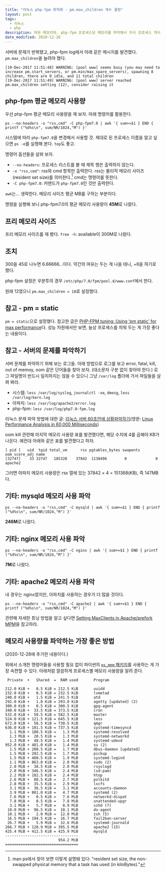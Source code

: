 ```yaml
---
title: "리눅스 php-fpm 최적화 - pm.max_children 개수 결정" 
layout: post
tags: 
  - 리눅스
  - php
description: 여유 메모리와, php-fpm 프로세스당 메모리를 파악해서 자식 프로세스 개수를 늘렸다. process manager는 static 방식으로 했다.
date_modified: 2020-12-28
---
```


서버에 문제가 반복됐고, php-fpm log에서 아래 같은 메시지를 발견했다. `pm.max_children`을 늘려야 했다.

~~~ log
[19-Dec-2017 11:51:48] WARNING: [pool www] seems busy (you may need to increase pm.start_servers, or pm.min/max_spare_servers), spawning 8 children, there are 0 idle, and 11 total children
[19-Dec-2017 11:51:49] WARNING: [pool www] server reached pm.max_children setting (12), consider raising it
~~~

## php-fpm 평균 메모리 사용량

우선 php-fpm 평균 메모리 사용량을 재 보자. 아래 명령어를 활용한다.

    ps --no-headers -o "rss,cmd" -C php-fpm7.0 | awk '{ sum+=$1 } END { printf ("%d%s\n", sum/NR/1024,"M") }'

시스템에 따라 `php-fpm7.0`을 변경해서 사용할 것. 제대로 된 프로세스 이름을 알고 싶으면 `ps -e`를 실행해 본다. `top`도 좋고.

명령어 옵션들을 살펴 보자. 

- `--no-headers`: 프로세스 리스트를 볼 때 제목 행은 출력하지 않는다.
- `-o "rss,cmd"`: rss와 cmd 항목만 출력한다. rss는 물리적 메모리 사이즈(resident set size)를 의미한다.[^rss] cmd는 명령어를 뜻한다.
- `-C php-fpm7.0`:  커맨드가 `php-fpm7.0`인 것만 출력한다.

[^rss]: man ps에서 찾아 보면 이렇게 설명돼 있다: "resident set size, the non-swapped physical memory that a task has used (in kiloBytes)."

`awk`는... 생략한다. 메모리 사이즈 평균 MB를 구하는 부분이다.

명령을 실행해 보니 php-fpm7.0의 평균 메모리 사용량이 **45M**로 나왔다. 


## 프리 메모리 사이즈

프리 메모리 사이즈를 재 봤다. `free -h`: available이 300M로 나왔다. 


## 조치

300을 45로 나누면 6.66666...이다. 약간의 여유는 두는 게 나을 테니, +6을 하기로 했다. 

php-fpm 설정은 우분투의 경우 `/etc/php/7.0/fpm/pool.d/www.conf`에서 한다. 

원래 12였으니 `pm.max_children = 18`로 설정했다.


## 참고 - pm = static

`pm = static`으로 설정했다. 참고한 글은 [PHP-FPM tuning: Using ‘pm static’ for max performance][pm-static]다. 성능 차원에서만 보면, 늘상 프로세스를 띄워 두는 게 가장 좋다는 내용이다.

[pm-static]: https://haydenjames.io/php-fpm-tuning-using-pm-static-max-performance/


## 참고 - 서버의 문제를 파악하기

서버 문제를 파악하기 위해 보는 로그들. 아래 방법으로 로그를 보고 error, fatal, kill, out of memoy, oom 같은 단어들을 찾아 보자. (대소문자 구분 없이 찾아야 한다.) 로그 파일명이 반드시 일치하지는 않을 수 있으니 그냥 `/var/log` 폴더에 가서 파일들을 살펴 봐라.

- 시스템: `less /var/log/syslog`, `journalctl -xe`, `dmesg`, `less /var/log/kern.log`
- 아파치: `less /var/log/apache2/error.log`
- php-fpm: `less /var/log/php7.0-fpm.log`

리눅스 문제 파악 방법에 대한 글: [리눅스 서버 60초안에 상황파악하기][linux-analysis](영문: [Linux Performance Analysis in 60,000 Milliseconds][linux-analysis-en])

[linux-analysis]: https://b.luavis.kr/server/linux-performance-analysis
[linux-analysis-en]: https://medium.com/netflix-techblog/linux-performance-analysis-in-60-000-milliseconds-accc10403c55

oom kill 관련해 마지막 메모리 사용량 표를 발견했다면, 해당 수치에 4를 곱해야 KB가 나온다. 예컨대 아래와 같은 표를 발견했다고 하자.

~~~ plain
[ pid ]   uid  tgid total_vm      rss pgtables_bytes swapents oom_score_adj name
[32747]    33 32747   185328    37842  1130496        0             0 apache2
~~~

그러면 아파치 메모리 사용량은 rss 열에 있는 37842 × 4 = 151368(KB), 즉 147MB다.

## 기타: mysqld 메모리 사용 파악

    ps --no-headers -o "rss,cmd" -C mysqld | awk '{ sum+=$1 } END { printf ("%d%s\n", sum/NR/1024,"M") }'

**246M**로 나왔다.


## 기타: nginx 메모리 사용 파악

    ps --no-headers -o "rss,cmd" -C nginx | awk '{ sum+=$1 } END { printf ("%d%s\n", sum/NR/1024,"M") }'

**7M**로 나왔다.


## 기타: apache2 메모리 사용 파악

내 경우는 nginx였지만, 아파치를 사용하는 경우가 더 많을 것이다.

    ps --no-headers -o "rss,cmd" -C apache2 | awk '{ sum+=$1 } END { printf ("%d%s\n", sum/NR/1024,"M") }'

관련해 자세한 튜닝 방법을 알고 싶다면 [Setting MaxClients in Apache/prefork MPM](http://www.inetservicescloud.com/knowledgebase/setting-maxclients-in-apacheprefork-mpm/)을 참고하라.


## 메모리 사용량을 파악하는 가장 좋은 방법

(2020-12-28에 추가한 내용이다.)

위에서 소개한 명령어들을 사용할 필요 없이 파이썬의 [`ps_mem` 패키지](https://github.com/pixelb/ps_mem/)를 사용하는 게 가장 속편할 수 있다. 아래처럼 깔끔하게 프로세스별 메모리 사용량을 알려 준다.

~~~ plain
 Private  +   Shared  =  RAM used       Program

212.0 KiB +   0.5 KiB = 212.5 KiB       uuidd
232.0 KiB +   0.5 KiB = 232.5 KiB       lvmetad
240.0 KiB +   1.5 KiB = 241.5 KiB       atd
292.0 KiB +   1.0 KiB = 293.0 KiB       agetty [updated] (2)
300.0 KiB +   0.5 KiB = 300.5 KiB       gpg-agent
340.0 KiB +  33.5 KiB = 373.5 KiB       cron
532.0 KiB +  50.5 KiB = 582.5 KiB       master
524.0 KiB + 121.5 KiB = 645.5 KiB       less
672.0 KiB +  58.5 KiB = 730.5 KiB       qmgr
636.0 KiB + 101.5 KiB = 737.5 KiB       systemd-timesyncd
  1.1 MiB + 180.5 KiB =   1.3 MiB       systemd-resolved
  1.3 MiB +  20.5 KiB =   1.3 MiB       systemd-networkd
  1.3 MiB +  48.5 KiB =   1.4 MiB       systemd-udevd
952.0 KiB + 481.0 KiB =   1.4 MiB       su (2)
  1.5 MiB + 200.5 KiB =   1.7 MiB       dbus-daemon [updated]
  1.5 MiB + 202.5 KiB =   1.7 MiB       pickup
  1.5 MiB + 480.5 KiB =   1.9 MiB       systemd-logind
  1.1 MiB + 863.0 KiB =   2.0 MiB       sudo (2)
  2.0 MiB +  38.5 KiB =   2.0 MiB       rsyslogd
  2.0 MiB + 346.5 KiB =   2.4 MiB       (sd-pam)
  2.2 MiB + 182.5 KiB =   2.4 MiB       htop
  2.6 MiB +  88.5 KiB =   2.7 MiB       polkitd
  2.8 MiB +  35.5 KiB =   2.9 MiB       lxcfs
  3.1 MiB +  36.5 KiB =   3.1 MiB       accounts-daemon
  3.9 MiB + 881.0 KiB =   4.7 MiB       systemd (2)
  7.6 MiB +   0.5 KiB =   7.6 MiB       networkd-dispat
  7.8 MiB +   0.5 KiB =   7.8 MiB       unattended-upgr
  3.1 MiB +   5.7 MiB =   8.9 MiB       sshd (7)
 10.0 MiB +  96.5 KiB =  10.1 MiB       do-agent
 10.1 MiB +   2.0 MiB =  12.0 MiB       zsh (5)
 16.5 MiB + 194.5 KiB =  16.7 MiB       fail2ban-server
 26.7 MiB +   5.9 MiB =  32.6 MiB       systemd-journald
266.7 MiB + 128.9 MiB = 395.5 MiB       apache2 (15)
425.4 MiB + 412.5 KiB = 425.9 MiB       mysqld
---------------------------------
                        954.2 MiB
=================================
~~~

